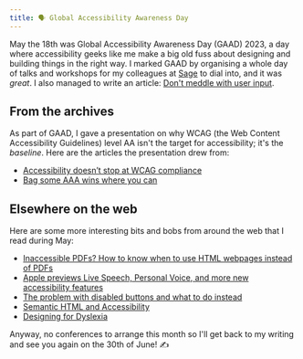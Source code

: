```yaml
---
title: 🗣️ Global Accessibility Awareness Day
---
```


May the 18th was Global Accessibility Awareness Day (GAAD) 2023, a day where accessibility geeks like me make a big old fuss about designing and building things in the right way. I marked GAAD by organising a whole day of talks and workshops for my colleagues at [Sage](https://www.sage.com/en-gb/) to dial into, and it was *great*. I also managed to write an article: [Don't meddle with user input](https://www.tempertemper.net/blog/dont-meddle-with-user-input).


## From the archives

As part of GAAD, I gave a presentation on why WCAG (the Web Content Accessibility Guidelines) level AA isn't the target for accessibility; it's the *baseline*. Here are the articles the presentation drew from:

- [Accessibility doesn’t stop at WCAG compliance](https://www.tempertemper.net/blog/accessibility-doesnt-stop-at-wcag-compliance)
- [Bag some AAA wins where you can](https://www.tempertemper.net/blog/bag-some-aaa-wins-where-you-can)


## Elsewhere on the web

Here are some more interesting bits and bobs from around the web that I read during May:

- [Inaccessible PDFs? How to know when to use HTML webpages instead of PDFs](https://blog.pope.tech/2023/05/01/inaccessible-pdfs-how-to-know-when-to-use-html-webpages-instead-of-pdfs/)
- [Apple previews Live Speech, Personal Voice, and more new accessibility features](https://www.apple.com/newsroom/2023/05/apple-previews-live-speech-personal-voice-and-more-new-accessibility-features/)
- [The problem with disabled buttons and what to do instead](https://adamsilver.io/blog/the-problem-with-disabled-buttons-and-what-to-do-instead/)
- [Semantic HTML and Accessibility](https://www.youtube.com/watch?v=qSNUi7pRmWg)
- [Designing for Dyslexia](https://medium.com/branding101/designing-for-dyslexia-9e61945f82b0)

Anyway, no conferences to arrange this month so I'll get back to my writing and see you again on the 30th of June! ✍️
